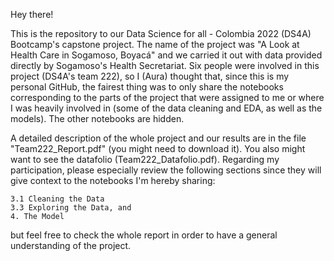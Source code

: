 Hey there!

This is the repository to our Data Science for all - Colombia 2022 (DS4A) Bootcamp's capstone project. The name of the project was "A Look at Health Care in Sogamoso, Boyacá" and we carried it out with data provided directly by Sogamoso's Health Secretariat. Six people were involved in this project (DS4A's team 222), so I (Aura) thought that, since this is my personal GitHub, the fairest thing was to only share the notebooks corresponding to the parts of the project that were assigned to me or where I was heavily involved in (some of the data cleaning and EDA, as well as the models). The other notebooks are hidden.

A detailed description of the whole project and our results are in the file "Team222_Report.pdf" (you might need to download it). You also might want to see the datafolio (Team222_Datafolio.pdf). Regarding my participation, please especially review the following sections since they will give context to the notebooks I'm hereby sharing:

    3.1 Cleaning the Data
    3.3 Exploring the Data, and
    4. The Model

but feel free to check the whole report in order to have a general understanding of the project.
